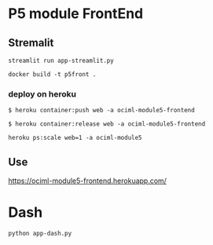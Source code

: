 # P5 module FrontEnd

## Stremalit 

`streamlit run app-streamlit.py`

`docker build -t p5front .`

### deploy on heroku

`$ heroku container:push web -a ociml-module5-frontend`

`$ heroku container:release web -a ociml-module5-frontend`

`heroku ps:scale web=1 -a ociml-module5`

## Use

<https://ociml-module5-frontend.herokuapp.com/>

# <WIP> Dash

`python app-dash.py`


